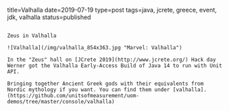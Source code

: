 title=Valhalla
date=2019-07-19
type=post
tags=java, jcrete, greece, event, jdk, valhalla
status=published
~~~~~~

Zeus in Valhalla

![Valhalla](/img/valhalla_854x363.jpg "Marvel: Valhalla")

In the "Zeus" hall on [JCrete 2019](http://www.jcrete.org/) Hack day Werner got the Valhalla Early-Access Build of Java 14 to run with Unit API.

Bringing together Ancient Greek gods with their equivalents from Nordic mythology if you want. You can find them under [valhalla].(https://github.com/unitsofmeasurement/uom-demos/tree/master/console/valhalla)